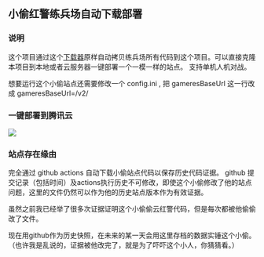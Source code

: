 ## 小偷红警练兵场自动下载部署

### 说明

这个项目通过这个[下载器](https://github.com/webra2/lianbingchang-downloader)原样自动拷贝练兵场所有代码到这个项目。可以直接克隆本项目到本地或者云服务器一键部署一个一模一样的站点。
支持单机人机对战。

想要运行这个小偷站点还需要修改一个 config.ini , 把 gameresBaseUrl 这一行改成 gameresBaseUrl=/v2/

### 一键部署到腾讯云

[![](https://cloudbase.net/deploy.svg)](https://console.cloud.tencent.com/webify/new?tpl=https%3A%2F%2Fgithub.com%2Fwebra2%2Fthief-game.bun.sh.cn&dir=%2F&reponame=webra2)



### 站点存在缘由

完全通过 github actions 自动下载小偷站点代码以保存历史代码证据。 
github 提交记录（包括时间）及actions执行历史不可修改，即使这个小偷修改了他的站点问题，这里的文件仍然可以作为他的历史站点版本作为有效证据。

虽然之前我已经举了很多次证据证明这个小偷偷云红警代码，但是每次都被他偷偷改了文件。

现在用github作为历史快照，在未来的某一天会用这里存档的数据实锤这个小偷。（也许我是乱说的，证据被他改完了，就是为了吓吓这个小人，你猜猜看。）
